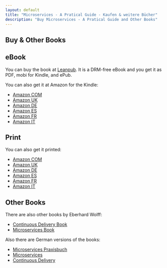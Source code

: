 ```yaml
---
layout: default
title: "Microservices - A Pratical Guide - Kaufen & weitere Bücher"
description: "Buy Microservices - A Pratical Guide and Other Books"
---
```


Buy & Other Books
---

## eBook

You can buy the book at [Leanpub](https://leanpub.com/practical-microservices/).
It is a DRM-free eBook and you get it as PDF, mobi for Kindle, and
ePub.

You can also get it at Amazon for the Kindle:

* [Amazon COM](https://amzn.to/2HnkQnl)
* [Amazon UK](https://amzn.to/2qS6hSH)
* [Amazon DE](https://amzn.to/2Hkb6yu)
* [Amazon ES](https://amzn.to/2HiDnBn)
* [Amazon FR](https://amzn.to/2vBewXV)
* [Amazon IT](https://amzn.to/2HHflTT)

## Print

You can also get it printed:

* [Amazon COM](https://amzn.to/2K7kd3g)
* [Amazon UK](https://amzn.to/2K4bONU)
* [Amazon DE](https://amzn.to/2qNGWZg)
* [Amazon ES](https://amzn.to/2F87WYp)
* [Amazon FR](https://amzn.to/2F7N6bC)
* [Amazon IT](https://amzn.to/2HlxZxo)

## Other Books

There are also other books by Eberhard Wolff:

* [Continuous Delivery Book](continuous-delivery-book.com)
* [Microservices Book](http://microservices-book.com/)

Also there are German versions of the books:

* [Microservices Praxisbuch](http://microservices-praxisbuch.de/)
* [Microservices](http://microservices-buch.de/)
* [Continuous Delivery](http://continuous-delivery-buch.de/)
